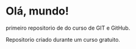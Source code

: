 # Olá, mundo!
 primeiro repositorio de do curso de GIT e GitHub.

 Repositorio criado durante um curso gratuito.
